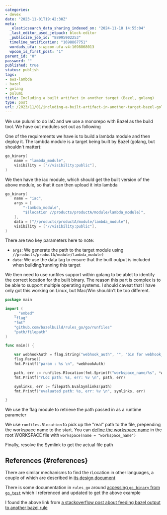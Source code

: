 ```yaml
---
categories:
- devex
date: "2023-11-01T19:42:30Z"
meta:
  _elasticsearch_data_sharing_indexed_on: "2024-11-18 14:55:04"
  _last_editor_used_jetpack: block-editor
  _publicize_job_id: "88995902253"
  timeline_notification: "1698867751"
  wordads_ufa: s:wpcom-ufa-v4:1698868013
  wpcom_is_first_post: "1"
parent_id: "0"
password: ""
published: true
status: publish
tags:
- aws-lambda
- bazel
- golang
- pulumi
title: Including a built artifact in another target (Bazel, golang)
type: post
url: /2023/11/01/including-a-built-artifact-in-another-target-bazel-golang/
---
```


We use pulumi to do IaC and we use a monorepo with Bazel as the build tool. We
have out modules set out as following

One of the requirements we have is to build a lambda module and then deploy it.
The lambda module is a target being built by Bazel (golang, but shouldn\'t
matter):

```go
go_binary(
    name = "lambda_module",
    visibility = ["//visibility:public"],
)
```

<!--more-->

We then have the iac module, which should get the built version of the above
module, so that it can then upload it into lambda

```go
go_binary(
    name = "iac",
    args = [
        "-lambda_module",
        "$(location //products/productA/module/lambda_module)",
    ],
    data = ["//products/productA/module/lambda_module"],
    visibility = ["//visibility:public"],
)
```

There are two key parameters here to note:

- `args`: We generate the path to the target module using
  ` //products/productA/module/lambda_module)`
- `data`: We use the data tag to ensure that the built output is included when
  building/running this target

We then need to use runfiles support within golang to be ablet to identify the
correct location for the built binary. The reason this part is complex is to be
able to support multiple operating systems. I should caveat that I have only got
this working on Linux, but Mac/Win shouldn\'t be too different.

```go
package main

import (
    _ "embed"
    "flag"
    "fmt"
    "github.com/bazelbuild/rules_go/go/runfiles"
    "path/filepath"
)

func main() {

    var webhookAuth = flag.String("webhook_auth", "", "bin for webhook_auth")
    flag.Parse()
    fmt.Printf("param : %s \n", *webhookAuth)

    path, err := runfiles.Rlocation(fmt.Sprintf("workspace_name/%s", *webhookAuth))
    fmt.Printf("rLoc path: %s, err: %v \n", path, err)

    symlinks, err := filepath.EvalSymlinks(path)
    fmt.Printf("evaluated path: %s, err: %v \n", symlinks, err)

}
```

We use the flag module to retrieve the path passed in as a runtime parameter

We use `runfiles.Rlocation` to pick up the \"real\" path to the file, prepending
the workspace name to the start. You can
[define the workspace name](https://bazel.build/rules/lib/globals/workspace#workspace)
in the root WORKSPACE file with `workspace(name = "workspace_name")`

Finally, resolve the Symlink to get the actual file path

## References {#references}

There are similar mechanisms to find the rLocation in other languages, a couple
of which are described in
[its design document](https://docs.google.com/document/d/e/2PACX-1vSDIrFnFvEYhKsCMdGdD40wZRBX3m3aZ5HhVj4CtHPmiXKDCxioTUbYsDydjKtFDAzER5eg7OjJWs3V/pub)

There is some documentation in `rules_go` around
[accessing `go_binary` from `go_test`](https://github.com/bazelbuild/rules_go#how-do-i-access-go_binary-executables-from-go_test)
which I referenced and updated to get the above example

I found the above link from
[a stackoverflow post about feeding bazel output to another bazel rule](https://stackoverflow.com/questions/70193581/feed-bazel-output-to-another-bazel-rule)
